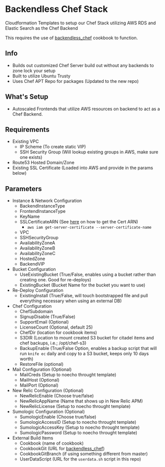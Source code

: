# Backendless Chef Stack

Cloudformation Templates to setup our Chef Stack utilizing AWS RDS and Elastic Search as the Chef Backend

This requires the use of [backendless_chef](https://github.com/HearstAT/cookbook_backendless_chef) cookbook to function.

## Info
* Builds out customized Chef Server build out without any backends to zone lock your setup
* Built to utilize Ubuntu Trusty
* Uses Chef APT Repo for packages (Updated to the new repo)

## What's Setup
* Autoscaled Frontends that utilize AWS resources on backend to act as a Chef Backend.

## Requirements
* Existing VPC
  * IP Scheme (To create static VIP)
  * SSH Security Group (Will lookup existing groups in AWS, make sure one exists)
* Route53 Hosted Domain/Zone
* Existing SSL Certificate (Loaded into AWS and provide in the params below)

## Parameters
* Instance & Network Configuration
    * BackendInstanceType
    * FrontendInstanceType
    * KeyName
    * SSLCertificateARN (See [here](http://docs.aws.amazon.com/cli/latest/reference/iam/index.html#cli-aws-iam) on how to get the Cert ARN)
      * `aws iam get-server-certificate --server-certificate-name`
    * VPC
    * SSHSecurityGroup
    * AvailabilityZoneA
    * AvailabilityZoneB
    * AvailabilityZoneC
    * HostedZone
    * BackendVIP
* Bucket Configuration
    * UseExistingBucket (True/False, enables using a bucket rather than creating one. Good for re-deploys)
    * ExistingBucket (Bucket Name for the bucket you want to use)
* Re-Deploy Configuration
    * ExistingInstall (True/False, will touch bootstrapped file and pull everything necessary when using an external DB)
* Chef Configuration
    * ChefSubdomain
    * SignupDisable (True/False)
    * SupportEmail (Optional)
    * LicenseCount (Optional, default 25)
    * ChefDir (location for cookbook items)
    * S3DIR (Location to mount created S3 bucket for citadel items and chef backups, i.e.; /opt/chef-s3)
    * BackupEnable (True/False Option, enables a backup script that will run `knife ec` daily and copy to a S3 bucket, keeps only 10 days worth)
    * RestoreFile (optional)
* Mail Configuration (Optional)
    * MailCreds (Setup to noecho throught template)
    * MailHost (Optional)
    * MailPort (Optional)
* New Relic Configuration (Optional)
    * NewRelicEnable (Choose true/false)
    * NewRelicAppName (Name that shows up in New Relic APM)
    * NewRelicLicense (Setup to noecho throught template)
* Sumologic Configuration (Optional)
    * SumologicEnable (Choose true/false)
    * SumologicAccessID (Setup to noecho throught template)
    * SumologicAccessKey (Setup to noecho throught template)
    * SumologicPassword (Setup to noecho throught template)
* External Build Items
    * Cookbook (name of cookbook)
    * CookbookGit (URL for [backendless_chef](https://github.com/HearstAT/cookbook_backendless_chef))
    * CookbookGitBranch (if using something different from master)
    * UserDataScript (URL for the `userdata.sh` script in this repo)
